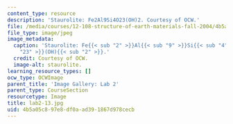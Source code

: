 ```yaml
---
content_type: resource
description: 'Staurolite: Fe2Al9Si4O23(OH)2. Courtesy of OCW.'
file: /media/courses/12-108-structure-of-earth-materials-fall-2004/4b5a05c897e8df0aad391867d978cecb_lab2-13.jpg
file_type: image/jpeg
image_metadata:
  caption: 'Staurolite: Fe{{< sub "2" >}}Al{{< sub "9" >}}Si{{< sub "4" >}}O{{< sub
    "23" >}}(OH){{< sub "2" >}}.'
  credit: Courtesy of OCW.
  image-alt: staurolite.
learning_resource_types: []
ocw_type: OCWImage
parent_title: 'Image Gallery: Lab 2'
parent_type: CourseSection
resourcetype: Image
title: lab2-13.jpg
uid: 4b5a05c8-97e8-df0a-ad39-1867d978cecb
---
```

